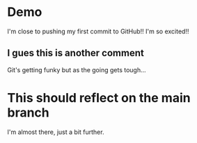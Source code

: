 # Demo

I'm close to pushing my first commit to GitHub!! I'm so excited!!

## I gues this is another comment

Git's getting funky but as the going gets tough...

# This should reflect on the main branch
I'm almost there, just a bit further.
